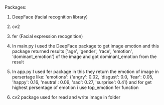 Packages:
1. DeepFace (facial recognition library)
2. cv2
3. fer (Facial expression recognition)


1. In main.py i used the DeepFace package to get image emotion and this package returned results ['age', 'gender', 'race', 'emotion', 'dominant_emotion'] of the image
and got dominant_emotion from the result 

2. In app.py I used fer package in this they return the emotion of image in persertage like:
	'emotions': {'angry': 0.02, 'disgust': 0.0, 'fear': 0.05, 'happy': 0.16, 'neutral': 0.09, 'sad': 0.27, 'surprise': 0.41}
and for get highest persentage of emotion i use top_emotion fer function

3. cv2 package used for read and write image in folder


